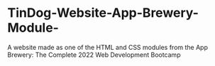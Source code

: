# TinDog-Website-App-Brewery-Module-
A website made as one of the HTML and CSS modules from the App Brewery: The Complete 2022 Web Development Bootcamp
